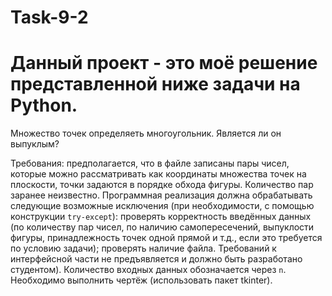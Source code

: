 # Task-9-2

# Данный проект - это моё решение представленной ниже задачи на Python. 
  
Множество точек определяеть многоугольник. Является ли он выпуклым?

Требования: предполагается, что в файле записаны пары чисел, которые можно рассматривать как координаты множества
точек на плоскости, точки задаются в порядке
обхода фигуры. Количество пар заранее неизвестно. Программная реализация должна обрабатывать следующие возможные
исключения (при необходимости, с помощью
конструкции `try-except`): проверять корректность введённых данных 
(по количеству пар чисел, по наличию самопересечений,
выпуклости фигуры, принадлежность точек одной прямой и т.д., если это требуется по условию задачи); проверять
наличие файла.
Требований к интерфейсной части не предъявляется и должно быть разработано студентом). Количество входных данных 
обозначается через `n`. Необходимо выполнить чертёж (использовать пакет tkinter).
